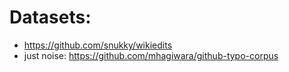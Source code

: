 
# Datasets:

* https://github.com/snukky/wikiedits
* just noise: https://github.com/mhagiwara/github-typo-corpus
